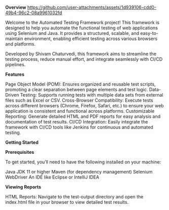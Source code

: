 **Overview**
https://github.com/user-attachments/assets/1d939106-cdd0-49b4-96c2-08a9961032fd


Welcome to the Automated Testing Framework project! This framework is designed to help you automate the functional testing of web applications using Selenium and Java. It provides a structured, scalable, and easy-to-maintain environment, enabling efficient testing across various browsers and platforms.

Developed by Shivam Chaturvedi, this framework aims to streamline the testing process, reduce manual effort, and integrate seamlessly with CI/CD pipelines.

**Features**


Page Object Model (POM): Ensures organized and reusable test scripts, promoting a clear separation between page elements and test logic.
Data-Driven Testing: Supports running tests with multiple data sets from external files such as Excel or CSV.
Cross-Browser Compatibility: Execute tests across different browsers (Chrome, Firefox, Safari, etc.) to ensure your web application is consistent and functional across platforms.
Customizable Reporting: Generate detailed HTML and PDF reports for easy analysis and documentation of test results.
CI/CD Integration: Easily integrate the framework with CI/CD tools like Jenkins for continuous and automated testing.

**Getting Started**


**Prerequisites**


To get started, you’ll need to have the following installed on your machine:

Java JDK 11 or higher
Maven (for dependency management)
Selenium WebDriver
An IDE like Eclipse or IntelliJ IDEA

**Viewing Reports**


HTML Reports: Navigate to the test-output directory and open the index.html file in your browser to view detailed test results.
